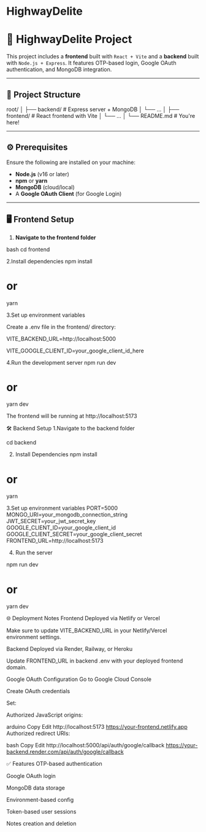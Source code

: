 # HighwayDelite

# 🚀 HighwayDelite Project

This project includes a **frontend** built with `React + Vite` and a **backend** built with `Node.js + Express`. It features OTP-based login, Google OAuth authentication, and MongoDB integration.

---

## 📁 Project Structure

root/
│
├── backend/ # Express server + MongoDB
│ └── ...
│
├── frontend/ # React frontend with Vite
│ └── ...
│
└── README.md # You're here!


---

## ⚙️ Prerequisites

Ensure the following are installed on your machine:

- **Node.js** (v16 or later)
- **npm** or **yarn**
- **MongoDB** (cloud/local)
- A **Google OAuth Client** (for Google Login)

---

## 🖥️ Frontend Setup

1. **Navigate to the frontend folder**

  bash
  cd frontend


2.Install dependencies
  npm install
  # or
  yarn

3.Set up environment variables

Create a .env file in the frontend/ directory:

VITE_BACKEND_URL=http://localhost:5000

VITE_GOOGLE_CLIENT_ID=your_google_client_id_here

4.Run the development server
  npm run dev
  # or
  yarn dev

The frontend will be running at http://localhost:5173




🛠️ Backend Setup
1.Navigate to the backend folder

  cd backend

2. Install Dependencies
  npm install
  # or
  yarn
  
3.Set up environment variables
PORT=5000
MONGO_URI=your_mongodb_connection_string
JWT_SECRET=your_jwt_secret_key
GOOGLE_CLIENT_ID=your_google_client_id
GOOGLE_CLIENT_SECRET=your_google_client_secret
FRONTEND_URL=http://localhost:5173

4. Run the server 

npm run dev
# or
yarn dev


🌐 Deployment Notes
Frontend
Deployed via Netlify or Vercel

Make sure to update VITE_BACKEND_URL in your Netlify/Vercel environment settings.

Backend
Deployed via Render, Railway, or Heroku

Update FRONTEND_URL in backend .env with your deployed frontend domain.


Google OAuth Configuration
Go to Google Cloud Console

Create OAuth credentials

Set:

Authorized JavaScript origins:

arduino
Copy
Edit
http://localhost:5173
https://your-frontend.netlify.app
Authorized redirect URIs:

bash
Copy
Edit
http://localhost:5000/api/auth/google/callback
https://your-backend.render.com/api/auth/google/callback


✅ Features
OTP-based authentication

Google OAuth login

MongoDB data storage

Environment-based config

Token-based user sessions

Notes creation and deletion



